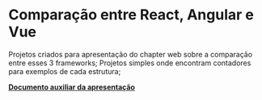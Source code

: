 # Comparação entre React, Angular e Vue

Projetos criados para apresentação do chapter web sobre a comparação entre esses 3 frameworks;
Projetos simples onde encontram contadores para exemplos de cada estrutura;

[**Documento auxiliar da apresentação**](https://www.evernote.com/shard/s698/sh/c1c36e9f-a7a6-fc3f-5f5f-907d6ba14546/FzMOjnn1UUm2H2xoe2P3jH6HgRFwoGcxnshmoxVt2BZG5N8efuAwkADhLA)
